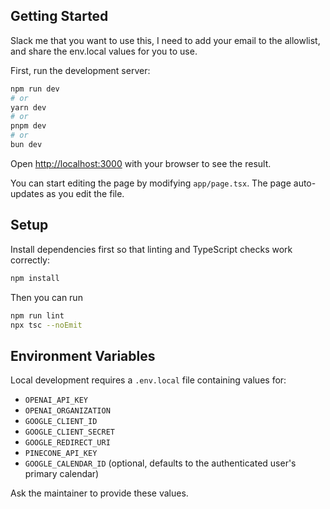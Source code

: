 ## Getting Started
Slack me that you want to use this, I need to add your email to the allowlist, and share the env.local values for you to use.

First, run the development server:

```bash
npm run dev
# or
yarn dev
# or
pnpm dev
# or
bun dev
```

Open [http://localhost:3000](http://localhost:3000) with your browser to see the result.

You can start editing the page by modifying `app/page.tsx`. The page auto-updates as you edit the file.

## Setup

Install dependencies first so that linting and TypeScript checks work correctly:

```bash
npm install
```

Then you can run

```bash
npm run lint
npx tsc --noEmit
```

## Environment Variables

Local development requires a `.env.local` file containing values for:

- `OPENAI_API_KEY`
- `OPENAI_ORGANIZATION`
- `GOOGLE_CLIENT_ID`
- `GOOGLE_CLIENT_SECRET`
- `GOOGLE_REDIRECT_URI`
- `PINECONE_API_KEY`
- `GOOGLE_CALENDAR_ID` (optional, defaults to the authenticated user's primary calendar)

Ask the maintainer to provide these values.
